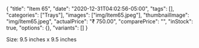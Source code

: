 {
    "title": "Item 65",
    "date": "2020-12-31T04:02:56-05:00",
    "tags": [],
    "categories": ["Trays"],
    "images": ["img/Item65.jpeg"],
    "thumbnailImage": "img/Item65.jpeg",
    "actualPrice": "₹ 750.00",
    "comparePrice": "",
    "inStock": true,
    "options": {},
    "variants": []
}


Size: 9.5 inches x 9.5 inches